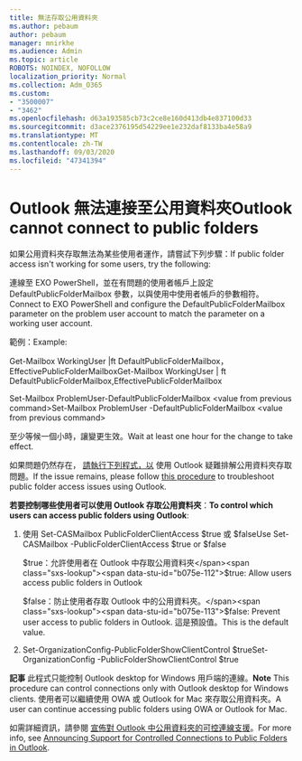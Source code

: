 ```yaml
---
title: 無法存取公用資料夾
ms.author: pebaum
author: pebaum
manager: mnirkhe
ms.audience: Admin
ms.topic: article
ROBOTS: NOINDEX, NOFOLLOW
localization_priority: Normal
ms.collection: Adm_O365
ms.custom:
- "3500007"
- "3462"
ms.openlocfilehash: d63a193585cb73c2ce8e160d413db4e837100d33
ms.sourcegitcommit: d3ace2376195d54229ee1e232daf8133ba4e58a9
ms.translationtype: MT
ms.contentlocale: zh-TW
ms.lasthandoff: 09/03/2020
ms.locfileid: "47341394"
---
```

# <a name="outlook-cannot-connect-to-public-folders"></a><span data-ttu-id="b075e-102">Outlook 無法連接至公用資料夾</span><span class="sxs-lookup"><span data-stu-id="b075e-102">Outlook cannot connect to public folders</span></span>

<span data-ttu-id="b075e-103">如果公用資料夾存取無法為某些使用者運作，請嘗試下列步驟：</span><span class="sxs-lookup"><span data-stu-id="b075e-103">If public folder access isn't working for some users, try the following:</span></span>

<span data-ttu-id="b075e-104">連線至 EXO PowerShell，並在有問題的使用者帳戶上設定 DefaultPublicFolderMailbox 參數，以與使用中使用者帳戶的參數相符。</span><span class="sxs-lookup"><span data-stu-id="b075e-104">Connect to EXO PowerShell and configure the DefaultPublicFolderMailbox parameter on the problem user account to match the parameter on a working user account.</span></span>

<span data-ttu-id="b075e-105">範例：</span><span class="sxs-lookup"><span data-stu-id="b075e-105">Example:</span></span>

<span data-ttu-id="b075e-106">Get-Mailbox WorkingUser |ft DefaultPublicFolderMailbox，EffectivePublicFolderMailbox</span><span class="sxs-lookup"><span data-stu-id="b075e-106">Get-Mailbox WorkingUser | ft DefaultPublicFolderMailbox,EffectivePublicFolderMailbox</span></span>

<span data-ttu-id="b075e-107">Set-Mailbox ProblemUser-DefaultPublicFolderMailbox \<value from previous command></span><span class="sxs-lookup"><span data-stu-id="b075e-107">Set-Mailbox ProblemUser -DefaultPublicFolderMailbox \<value from previous command></span></span>

<span data-ttu-id="b075e-108">至少等候一個小時，讓變更生效。</span><span class="sxs-lookup"><span data-stu-id="b075e-108">Wait at least one hour for the change to take effect.</span></span>

<span data-ttu-id="b075e-109">如果問題仍然存在， [請執行下列程式，以](https://aka.ms/pfcte) 使用 Outlook 疑難排解公用資料夾存取問題。</span><span class="sxs-lookup"><span data-stu-id="b075e-109">If the issue remains, please follow [this procedure](https://aka.ms/pfcte) to troubleshoot public folder access issues using Outlook.</span></span>
 
<span data-ttu-id="b075e-110">**若要控制哪些使用者可以使用 Outlook 存取公用資料夾**：</span><span class="sxs-lookup"><span data-stu-id="b075e-110">**To control which users can access public folders using Outlook**:</span></span>

1.  <span data-ttu-id="b075e-111">使用 Set-CASMailbox <mailboxname> PublicFolderClientAccess $true 或 $false</span><span class="sxs-lookup"><span data-stu-id="b075e-111">Use Set-CASMailbox <mailboxname> -PublicFolderClientAccess $true or $false</span></span>  
      
    <span data-ttu-id="b075e-112">$true：允許使用者在 Outlook 中存取公用資料夾</span><span class="sxs-lookup"><span data-stu-id="b075e-112">$true: Allow users access public folders in Outlook</span></span>  
      
    <span data-ttu-id="b075e-113">$false：防止使用者存取 Outlook 中的公用資料夾。</span><span class="sxs-lookup"><span data-stu-id="b075e-113">$false: Prevent user access to public folders in Outlook.</span></span> <span data-ttu-id="b075e-114">這是預設值。</span><span class="sxs-lookup"><span data-stu-id="b075e-114">This is the default value.</span></span>  
        
2.  <span data-ttu-id="b075e-115">Set-OrganizationConfig-PublicFolderShowClientControl $true</span><span class="sxs-lookup"><span data-stu-id="b075e-115">Set-OrganizationConfig -PublicFolderShowClientControl $true</span></span>   
      
<span data-ttu-id="b075e-116">**記事** 此程式只能控制 Outlook desktop for Windows 用戶端的連線。</span><span class="sxs-lookup"><span data-stu-id="b075e-116">**Note** This procedure can control connections only with Outlook desktop for Windows clients.</span></span> <span data-ttu-id="b075e-117">使用者可以繼續使用 OWA 或 Outlook for Mac 來存取公用資料夾。</span><span class="sxs-lookup"><span data-stu-id="b075e-117">A user can continue accessing public folders using OWA or Outlook for Mac.</span></span>
 
<span data-ttu-id="b075e-118">如需詳細資訊，請參閱 [宣佈對 Outlook 中公用資料夾的可控連線支援](https://aka.ms/controlpf)。</span><span class="sxs-lookup"><span data-stu-id="b075e-118">For more info, see [Announcing Support for Controlled Connections to Public Folders in Outlook](https://aka.ms/controlpf).</span></span>